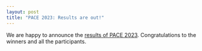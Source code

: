 ```yaml
---
layout: post
title: "PACE 2023: Results are out!"
---
```


We are happy to announce the [results of PACE 2023](/2023/results/). Congratulations to the winners and all the participants.

